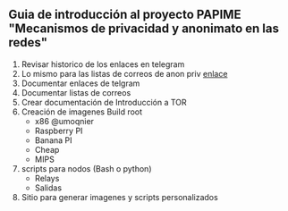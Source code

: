 ## Guia de introducción al proyecto PAPIME "Mecanismos de privacidad y anonimato en las redes"

1. Revisar historico de los enlaces en telegram
2. Lo mismo para las listas de correos de anon priv [enlace](www.example.com)
3. Documentar enlaces de telgram
4. Documentar listas de correos
5. Crear documentación de Introducción a TOR
6. Creación de imagenes Build root
	* x86 @umoqnier
	* Raspberry PI
	* Banana PI
	* Cheap
	* MIPS
7. scripts para nodos (Bash o python)
	* Relays
	* Salidas
8. Sitio para generar imagenes y scripts personalizados
